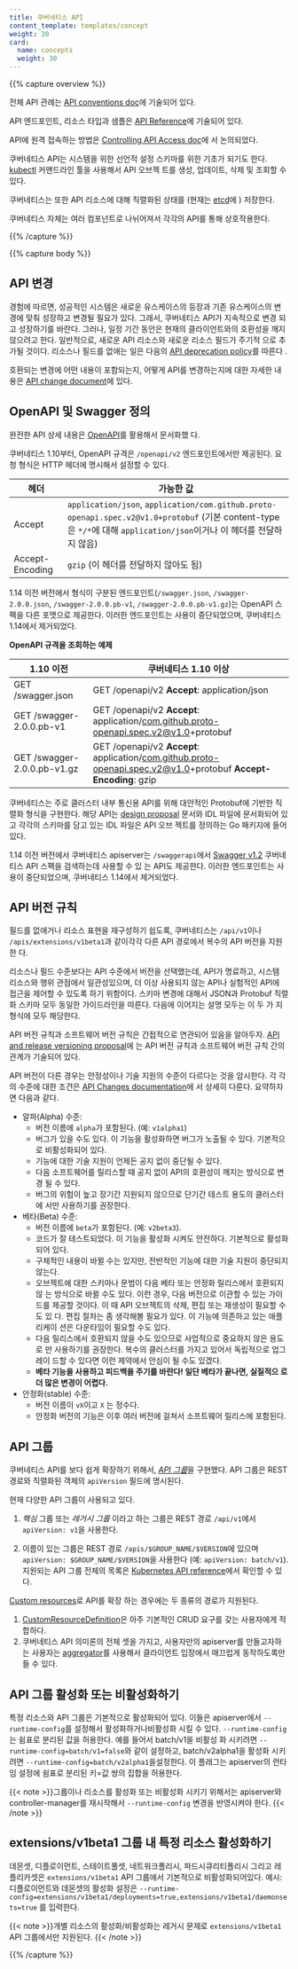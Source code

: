 ```yaml
---
title: 쿠버네티스 API
content_template: templates/concept
weight: 30
card:
  name: concepts
  weight: 30
---
```


{{% capture overview %}}

전체 API 관례는
[API conventions doc](https://git.k8s.io/community/contributors/devel/sig-architecture/api-conventions.md)에
기술되어 있다.

API 엔드포인트, 리소스 타입과 샘플은 [API Reference](/docs/reference)에 기술되어
있다.

API에 원격 접속하는 방법은
[Controlling API Access doc](/docs/reference/access-authn-authz/controlling-access/)에
서 논의되었다.

쿠버네티스 API는 시스템을 위한 선언적 설정 스키마를 위한 기초가 되기도 한다.
[kubectl](/docs/reference/kubectl/overview/) 커맨드라인 툴을 사용해서 API 오브젝
트를 생성, 업데이트, 삭제 및 조회할 수 있다.

쿠버네티스는 또한 API 리소스에 대해 직렬화된 상태를 (현재는
[etcd](https://coreos.com/docs/distributed-configuration/getting-started-with-etcd/)에
) 저장한다.

쿠버네티스 자체는 여러 컴포넌트로 나뉘어져서 각각의 API를 통해 상호작용한다.

{{% /capture %}}

{{% capture body %}}

## API 변경

경험에 따르면, 성공적인 시스템은 새로운 유스케이스의 등장과 기존 유스케이스의 변
경에 맞춰 성장하고 변경될 필요가 있다. 그래서, 쿠버네티스 API가 지속적으로 변경
되고 성장하기를 바란다. 그러나, 일정 기간 동안은 현재의 클라이언트와의 호환성을
깨지 않으려고 한다. 일반적으로, 새로운 API 리소스와 새로운 리소스 필드가 주기적
으로 추가될 것이다. 리소스나 필드를 없애는 일은 다음의
[API deprecation policy](/docs/reference/using-api/deprecation-policy/)를 따른다
.

호환되는 변경에 어떤 내용이 포함되는지, 어떻게 API를 변경하는지에 대한 자세한 내
용은
[API change document](https://git.k8s.io/community/contributors/devel/sig-architecture/api_changes.md)에
있다.

## OpenAPI 및 Swagger 정의

완전한 API 상세 내용은 [OpenAPI](https://www.openapis.org/)를 활용해서 문서화했
다.

쿠버네티스 1.10부터, OpenAPI 규격은 `/openapi/v2` 엔드포인트에서만 제공된다. 요
청 형식은 HTTP 헤더에 명시해서 설정할 수 있다.

| 헤더            | 가능한 값                                                                                                                                                            |
| --------------- | -------------------------------------------------------------------------------------------------------------------------------------------------------------------- |
| Accept          | `application/json`, `application/com.github.proto-openapi.spec.v2@v1.0+protobuf` (기본 content-type은 `*/*`에 대해 `application/json`이거나 이 헤더를 전달하지 않음) |
| Accept-Encoding | `gzip` (이 헤더를 전달하지 않아도 됨)                                                                                                                                |

1.14 이전 버전에서 형식이 구분된 엔드포인트(`/swagger.json`,
`/swagger-2.0.0.json`, `/swagger-2.0.0.pb-v1`, `/swagger-2.0.0.pb-v1.gz`)는
OpenAPI 스펙을 다른 포맷으로 제공한다. 이러한 엔드포인트는 사용이 중단되었으며,
쿠버네티스 1.14에서 제거되었다.

**OpenAPI 규격을 조회하는 예제**

| 1.10 이전                   | 쿠버네티스 1.10 이상                                                                                             |
| --------------------------- | ---------------------------------------------------------------------------------------------------------------- |
| GET /swagger.json           | GET /openapi/v2 **Accept**: application/json                                                                     |
| GET /swagger-2.0.0.pb-v1    | GET /openapi/v2 **Accept**: application/com.github.proto-openapi.spec.v2@v1.0+protobuf                           |
| GET /swagger-2.0.0.pb-v1.gz | GET /openapi/v2 **Accept**: application/com.github.proto-openapi.spec.v2@v1.0+protobuf **Accept-Encoding**: gzip |

쿠버네티스는 주로 클러스터 내부 통신용 API를 위해 대안적인 Protobuf에 기반한 직
렬화 형식을 구현한다. 해당 API는
[design proposal](https://github.com/kubernetes/community/blob/master/contributors/design-proposals/api-machinery/protobuf.md)
문서와 IDL 파일에 문서화되어 있고 각각의 스키마를 담고 있는 IDL 파일은 API 오브
젝트를 정의하는 Go 패키지에 들어있다.

1.14 이전 버전에서 쿠버네티스 apiserver는 `/swaggerapi`에서
[Swagger v1.2](http://swagger.io/) 쿠버네티스 API 스펙을 검색하는데 사용할 수 있
는 API도 제공한다. 이러한 엔드포인트는 사용이 중단되었으며, 쿠버네티스 1.14에서
제거되었다.

## API 버전 규칙

필드를 없애거나 리소스 표현을 재구성하기 쉽도록, 쿠버네티스는 `/api/v1`이나
`/apis/extensions/v1beta1`과 같이각각 다른 API 경로에서 복수의 API 버전을 지원한
다.

리소스나 필드 수준보다는 API 수준에서 버전을 선택했는데, API가 명료하고, 시스템
리소스와 행위 관점에서 일관성있으며, 더 이상 사용되지 않는 API나 실험적인 API에
접근을 제어할 수 있도록 하기 위함이다. 스키마 변경에 대해서 JSON과 Protobuf 직렬
화 스키마 모두 동일한 가이드라인을 따른다. 다음에 이어지는 설명 모두는 이 두 가
지 형식에 모두 해당한다.

API 버전 규칙과 소프트웨어 버전 규칙은 간접적으로 연관되어 있음을 알아두자.
[API and release versioning proposal](https://git.k8s.io/community/contributors/design-proposals/release/versioning.md)에
는 API 버전 규칙과 소프트웨어 버전 규칙 간의 관계가 기술되어 있다.

API 버전이 다른 경우는 안정성이나 기술 지원의 수준이 다르다는 것을 암시한다. 각
각의 수준에 대한 조건은
[API Changes documentation](https://git.k8s.io/community/contributors/devel/sig-architecture/api_changes.md#alpha-beta-and-stable-versions)에
서 상세히 다룬다. 요약하자면 다음과 같다.

- 알파(Alpha) 수준:
  - 버전 이름에 `alpha`가 포함된다. (예: `v1alpha1`)
  - 버그가 있을 수도 있다. 이 기능을 활성화하면 버그가 노출될 수 있다. 기본적으
    로 비활성화되어 있다.
  - 기능에 대한 기술 지원이 언제든 공지 없이 중단될 수 있다.
  - 다음 소프트웨어를 릴리스할 때 공지 없이 API의 호환성이 깨지는 방식으로 변경
    될 수 있다.
  - 버그의 위험이 높고 장기간 지원되지 않으므로 단기간 테스트 용도의 클러스터에
    서만 사용하기를 권장한다.
- 베타(Beta) 수준:
  - 버전 이름에 `beta`가 포함된다. (예: `v2beta3`).
  - 코드가 잘 테스트되었다. 이 기능을 활성화 시켜도 안전하다. 기본적으로 활성화
    되어 있다.
  - 구체적인 내용이 바뀔 수는 있지만, 전반적인 기능에 대한 기술 지원이 중단되지
    않는다.
  - 오브젝트에 대한 스키마나 문법이 다음 베타 또는 안정화 릴리스에서 호환되지 않
    는 방식으로 바뀔 수도 있다. 이런 경우, 다음 버전으로 이관할 수 있는 가이드를
    제공할 것이다. 이 때 API 오브젝트의 삭제, 편집 또는 재생성이 필요할 수도 있
    다. 편집 절차는 좀 생각해볼 필요가 있다. 이 기능에 의존하고 있는 애플리케이
    션은 다운타임이 필요할 수도 있다.
  - 다음 릴리스에서 호환되지 않을 수도 있으므로 사업적으로 중요하지 않은 용도로
    만 사용하기를 권장한다. 복수의 클러스터를 가지고 있어서 독립적으로 업그레이
    드할 수 있다면 이런 제약에서 안심이 될 수도 있겠다.
  - **베타 기능을 사용하고 피드백을 주기를 바란다! 일단 베타가 끝나면, 실질적으
    로 더 많은 변경이 어렵다.**
- 안정화(stable) 수준:
  - 버전 이름이 `vX`이고 `X` 는 정수다.
  - 안정화 버전의 기능은 이후 여러 버전에 걸쳐서 소프트웨어 릴리스에 포함된다.

## API 그룹

쿠버네티스 API를 보다 쉽게 확장하기 위해서,
[_API 그룹_](https://git.k8s.io/community/contributors/design-proposals/api-machinery/api-group.md)을
구현했다. API 그룹은 REST 경로와 직렬화된 객체의 `apiVersion` 필드에 명시된다.

현재 다양한 API 그룹이 사용되고 있다.

1. _핵심_ 그룹 또는 _레거시 그룹_ 이라고 하는 그룹은 REST 경로 `/api/v1`에서
   `apiVersion: v1`을 사용한다.

1. 이름이 있는 그룹은 REST 경로 `/apis/$GROUP_NAME/$VERSION`에 있으며
   `apiVersion: $GROUP_NAME/$VERSION`을 사용한다 (예: `apiVersion: batch/v1`).
   지원되는 API 그룹 전체의 목록은
   [Kubernetes API reference](/docs/reference/)에서 확인할 수 있다.

[Custom resources](/docs/concepts/api-extension/custom-resources/)로 API를 확장
하는 경우에는 두 종류의 경로가 지원된다.

1. [CustomResourceDefinition](/docs/tasks/access-kubernetes-api/extend-api-custom-resource-definitions/)은
   아주 기본적인 CRUD 요구를 갖는 사용자에게 적합하다.
1. 쿠버네티스 API 의미론의 전체 셋을 가지고, 사용자만의 apiserver를 만들고자하는
   사용자는
   [aggregator](/docs/tasks/access-kubernetes-api/configure-aggregation-layer/)를
   사용해서 클라이언트 입장에서 매끄럽게 동작하도록만들 수 있다.

## API 그룹 활성화 또는 비활성화하기

특정 리소스와 API 그룹은 기본적으로 활성화되어 있다. 이들은 apiserver에서
`--runtime-config`를 설정해서 활성화하거나비활성화 시킬 수 있다.
`--runtime-config`는 쉼표로 분리된 값을 허용한다. 예를 들어서 batch/v1을 비활성
화 시키려면 `--runtime-config=batch/v1=false`와 같이 설정하고, batch/v2alpha1을
활성화 시키려면 `--runtime-config=batch/v2alpha1`을설정한다. 이 플래그는
apiserver의 런타임 설정에 쉼표로 분리된 키=값 쌍의 집합을 허용한다.

{{< note >}}그룹이나 리소스를 활성화 또는 비활성화 시키기 위해서는 apiserver와
controller-manager를 재시작해서 `--runtime-config` 변경을 반영시켜야 한다.
{{< /note >}}

## extensions/v1beta1 그룹 내 특정 리소스 활성화하기

데몬셋, 디플로이먼트, 스테이트풀셋, 네트워크폴리시, 파드시큐리티폴리시 그리고 레
플리카셋은 `extensions/v1beta1` API 그룹에서 기본적으로 비활성화되어있다. 예시:
디플로이먼트와 데몬셋의 활성화 설정은
`--runtime-config=extensions/v1beta1/deployments=true,extensions/v1beta1/daemonsets=true`
를 입력한다.

{{< note >}}개별 리소스의 활성화/비활성화는 레거시 문제로 `extensions/v1beta1`
API 그룹에서만 지원된다. {{< /note >}}

{{% /capture %}}

